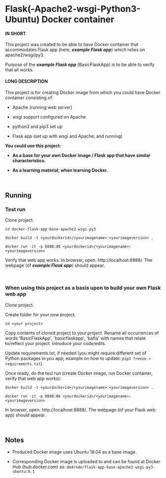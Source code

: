 
<br>

# Flask(-Apache2-wsgi-Python3-Ubuntu) Docker container

#### IN SHORT

This project was created to be able to have Docker container that accommodates Flask app (here, ***example Flask app***) which relies on apache2/wsgi/py3.

Purpose of the ***example Flask app*** (BasicFlaskApp) is to be able to verify that all works.


#### LONG DESCRIPTION

This project is for creating Docker image from which you could have Docker container consisting of:

- Apache (running web server)

- wsgi support configured on Apache

- python3 and pip3 set up

- Flask app (set up with wsgi and Apache; and running)


**You could use this project:** 

- **As a base for your own Docker image / Flask app that have similar characteristics.**

- **As a learning material, when learning Docker.**

<br>

## Running

### Test run

Clone project.

`cd docker-flask-app-base-apache2-wsgi-py3`

`docker build -t <yourdockerid>/<yourimagename>:<yourimageversion> .`

`docker run -it -p 8888:80 <yourdockerid>/<yourimagename>:<yourimageversion>` 

Verify that web app works. In browser, open: http://localhost:8888/. The webpage (of ***example Flask app***) should appear.

<br>

### When using this project as a basis upon to build your own Flask web app


Clone project.

Create folder for your new project.

`cd <your project>`

Copy contents of cloned project to your project.
Rename all occurrences of words 'BasicFlaskApp', 'basicflaskapp', 'bafla' with names that relate to/reflect your project.
Introduce your code/edits.

Update requirements.txt, if needed (you might require different set of Python packages in you app; example on how to update: `pip3 freeze > requirements.txt`).


Once ready, do the test run (create Docker image, run Docker container, verify that web app works):

`docker build -t <yourdockerid>/<yourimagename>:<yourimageversion> .`

`docker run -it -p 8888:80 <yourdockerid>/<yourimagename>:<yourimageversion>`

In browser, open: http://localhost:8888/. The webpage (of your Flask web app) should appear.

<br>

## Notes

- Produced Docker image uses Ubuntu 18.04 as a base image.

- Corresponding Docker image is uploaded to and can be found at Docker Hub (hub.docker.com) as: `dm4rnde/flask-app-base-apache2-wsgi-py3-ubuntu:0.1`
